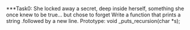 ***Task0: She locked away a secret, deep inside herself, something she once knew to be true... but chose to forget
   Write a function that prints a string .followed by a new line.
   Prototype: void _puts_recursion(char *s);


